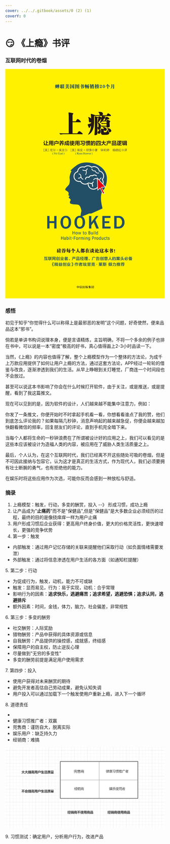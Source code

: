 ```yaml
---
cover: ../../.gitbook/assets/0 (2) (1)
coverY: 0
---
```


# 😏 《上瘾》书评

### 互联网时代的卷烟

![](<../../.gitbook/assets/0 (2) (1)>)

### 感悟

初见于知乎“你觉得什么可以称得上是最邪恶的发明”这个问题，好奇使然，便来品品这本“邪书”。

倘若是单讲书构词说理本身，便是言语精炼，主旨明确，不将一个多余的例子也排在书中，可以说是一本“密度”极高的好书，真心值得画上2-3小时品读一下。

当然，《上瘾》的内容也值得了解，整个上瘾模型作为一个整体的方法论，为成千上万款应用提供了如何让用户上瘾的方法，通过这套方法论，APP经过一轮轮的借鉴与改良，逐渐渗透到我们的生活。从早上睁眼到关灯睡觉，厂商连一个时间段也不会放过。

甚至可以说这本书影响了你会在什么时候打开软件，由于关注，或是推送，或是提醒，看到了我这篇推文。

现在可以见到的是，因为软件的设计，人们越来越不能集中注意力，例如：

你发了一条推文，你便开始时不时拿起手机看一看，你想看看谁点了我的赞，他们到底怎么评论我的？如果每隔几秒钟，消息声响起的越来越急促，你便会越来越加快翻看微信的频率，回复朋友们的评论，直到手机完全暗下来。

当每个人都将生命的一秒钟浪费在了所谓被设计好的应用之上，我们可以看见的是这些本应该被设计为造福人类的内容，被应用在了威胁人类生活质量之上。

最后，个人认为，在这个互联网时代，我们已经离不开这些随处可吸的卷烟，但是不可因此接纳与包容它，认为这才是真正的生活方式，作为现代人，我们必须要拥有壮士断腕的勇气，也有拒绝他的能力。

在娱乐时将这些应用作为次选，可能你反而会感到一种放松与舒适。

### 摘录

1. 上瘾模型：触发，行动，多变的酬赏，投入 --》 形成习惯，成功上瘾
2. 让产品成为"**止痛药**"而不是"保健品",但是"保健品"是大多数企业必须经历的过程，最终的目的是像挠痒痒一样为用户止痛
3. 用户形成习惯后企业获得：更高用户终身价值，更大的价格灵活性，更快速增长，更强的竞争优势
4. 第一步：触发

* 内部触发：通过用户记忆存储的关联来提醒他们采取行动（如负面情绪需要发泄）
* 外部触发：通过将信息渗透在用户生活的各方面（如通知栏提醒）

&#x20; 5\. 第二步：行动

* 为促成行为，触发，动机，能力不可或缺
* 触发：显而易见，行为：易于实现，动机：合乎常理
* 影响行为的因素：**追求快乐，逃避痛苦；追求希望，逃避恐惧；追求认同，逃避排斥**
* 额外因素：时间，金钱，体力，脑力，社会偏差，非常规性

&#x20; 6\. 第三步：多变的酬劳

* 社交酬劳：人际奖励
* 猎物酬劳：产品中获得的具体资源或信息
* 自我酬劳：产品提供的操控感，成就感，终结感
* 保障用户的自主权，防止逆反心理
* 尽量做到"无穷的多变性"
* 多变的酬劳前提是满足用户使用需求

&#x20; 7\. 第四步：投入

* 使用户获得对未来酬赏的期待
* 避免开发者高估自己劳动成果，避免认知失调
* 用户投入可以通过加载下一个触发使用户重新上瘾，进入下一个循环

&#x20;8\. 道德责任

*
* 健康习惯推广者：双赢
* 兜售商：谨防自大，脱离实际
* 娱乐用户：缺乏持久力
* 经销商：难搞

![](<../../.gitbook/assets/1 (1) (1)>)

&#x20; 9\. 习惯测试：确定用户，分析用户行为，改进产品
